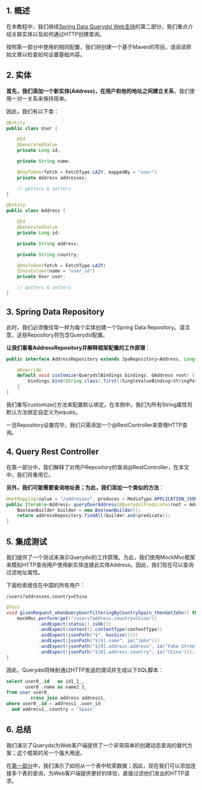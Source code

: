 ## 1. 概述

在本教程中，我们继续[Spring Data Querydsl Web支持]()的第二部分，我们重点介绍关联实体以及如何通过HTTP创建查询。

按照第一部分中使用的相同配置，我们将创建一个基于Maven的项目。请阅读原始文章以检查如何设置基础内容。

## 2. 实体

**首先，我们添加一个新实体(Address)，在用户和他的地址之间建立关系**，我们使用一对一关系来保持简单。

因此，我们有以下类：

```java
@Entity
public class User {

    @Id
    @GeneratedValue
    private Long id;

    private String name;

    @OneToOne(fetch = FetchType.LAZY, mappedBy = "user")
    private Address addresses;

    // getters & setters 
}
```

```java
@Entity
public class Address {

    @Id
    @GeneratedValue
    private Long id;

    private String address;

    private String country;

    @OneToOne(fetch = FetchType.LAZY)
    @JoinColumn(name = "user_id")
    private User user;

    // getters & setters
}
```

## 3. Spring Data Repository

此时，我们必须像往常一样为每个实体创建一个Spring Data Repository。请注意，这些Repository将包含Querydsl配置。

**让我们看看AddressRepository并解释框架配置的工作原理**：

```java
public interface AddressRepository extends JpaRepository<Address, Long>, QuerydslPredicateExecutor<Address>, QuerydslBinderCustomizer<QAddress> {

    @Override
    default void customize(QuerydslBindings bindings, QAddress root) {
        bindings.bind(String.class).first((SingleValueBinding<StringPath, String>) StringExpression::eq);
    }
}
```

我们重写customize()方法来配置默认绑定。在本例中，我们为所有String属性将默认方法绑定自定义为equals。

一旦Repository设置完毕，我们只需添加一个@RestController来管理HTTP查询。

## 4. Query Rest Controller

在第一部分中，我们解释了对用户Repository的查询@RestController，在本文中，我们将重用它。

**另外，我们可能需要查询地址表；为此，我们添加一个类似的方法**：

```java
@GetMapping(value = "/addresses", produces = MediaType.APPLICATION_JSON_VALUE)
public Iterable<Address> queryOverAddress(@QuerydslPredicate(root = Address.class) Predicate predicate) {
    BooleanBuilder builder = new BooleanBuilder();
    return addressRepository.findAll(builder.and(predicate));
}
```

## 5. 集成测试

我们提供了一个测试来演示Querydsl的工作原理。为此，我们使用MockMvc框架来模拟HTTP查询用户使用新实体连接此实体Address。因此，我们现在可以查询过滤地址属性。

下面检索居住在中国的所有用户：

```http request
/users?addresses.country=China
```

```java
@Test
void givenRequest_whenQueryUserFilteringByCountrySpain_thenGetJohn() throws Exception {
    mockMvc.perform(get("/users?address.country=China"))
            .andExpect(status().isOk())
            .andExpect(content().contentType(contentType))
            .andExpect(jsonPath("$", hasSize(1)))
            .andExpect(jsonPath("$[0].name", is("John")))
            .andExpect(jsonPath("$[0].address.address", is("Fake Street 1")))
            .andExpect(jsonPath("$[0].address.country", is("China")));
}
```

因此，Querydsl将映射通过HTTP发送的谓词并生成以下SQL脚本：

```sql
select user0_.id   as id1_1_,
       user0_.name as name2_1_
from user user0_
         cross join address address1_
where user0_.id = address1_.user_id 
  and address1_.country = 'Spain'
```

## 6. 总结

我们演示了Querydsl为Web客户端提供了一个非常简单的创建动态查询的替代方案；这个框架的另一个强大用途。

在[第一部分]()中，我们演示了如何从一个表中检索数据；因此，现在我们可以添加连接多个表的查询，为Web客户端提供更好的体验，直接过滤他们发出的HTTP请求。